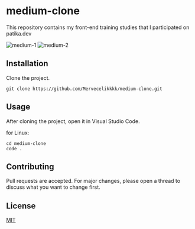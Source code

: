 # medium-clone
This repository contains my front-end training studies that I participated on patika.dev

![medium-1](https://user-images.githubusercontent.com/51165242/182686367-d5f41233-a277-4277-8944-90bd5af1c6a9.png)
![medium-2](https://user-images.githubusercontent.com/51165242/182686355-21917fc5-2ed9-4c7c-a98a-6e91d1a0e0f7.png)

## Installation
Clone the project.
```
git clone https://github.com/Mervecelikkkk/medium-clone.git
```
## Usage
After cloning the project, open it in Visual Studio Code.

for Linux:

```
cd medium-clone
code .
```
## Contributing
Pull requests are accepted. For major changes, please open a thread to discuss what you want to change first.
## License
[MIT](https://github.com/Mervecelikkkk/medium-clone/blob/main/LICENSE)
